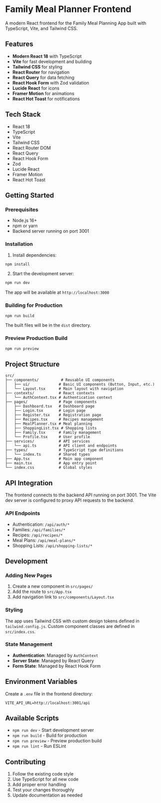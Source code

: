 # Family Meal Planner Frontend

A modern React frontend for the Family Meal Planning App built with TypeScript, Vite, and Tailwind CSS.

## Features

- **Modern React 18** with TypeScript
- **Vite** for fast development and building
- **Tailwind CSS** for styling
- **React Router** for navigation
- **React Query** for data fetching
- **React Hook Form** with Zod validation
- **Lucide React** for icons
- **Framer Motion** for animations
- **React Hot Toast** for notifications

## Tech Stack

- React 18
- TypeScript
- Vite
- Tailwind CSS
- React Router DOM
- React Query
- React Hook Form
- Zod
- Lucide React
- Framer Motion
- React Hot Toast

## Getting Started

### Prerequisites

- Node.js 16+ 
- npm or yarn
- Backend server running on port 3001

### Installation

1. Install dependencies:
```bash
npm install
```

2. Start the development server:
```bash
npm run dev
```

The app will be available at `http://localhost:3000`

### Building for Production

```bash
npm run build
```

The built files will be in the `dist` directory.

### Preview Production Build

```bash
npm run preview
```

## Project Structure

```
src/
├── components/          # Reusable UI components
│   ├── ui/             # Basic UI components (Button, Input, etc.)
│   └── Layout.tsx      # Main layout with navigation
├── contexts/           # React contexts
│   └── AuthContext.tsx # Authentication context
├── pages/              # Page components
│   ├── Dashboard.tsx   # Dashboard page
│   ├── Login.tsx       # Login page
│   ├── Register.tsx    # Registration page
│   ├── Recipes.tsx     # Recipes management
│   ├── MealPlanner.tsx # Meal planning
│   ├── ShoppingList.tsx # Shopping lists
│   ├── Family.tsx      # Family management
│   └── Profile.tsx     # User profile
├── services/           # API services
│   └── api.ts          # API client and endpoints
├── types/              # TypeScript type definitions
│   └── index.ts        # Shared types
├── App.tsx             # Main app component
├── main.tsx            # App entry point
└── index.css           # Global styles
```

## API Integration

The frontend connects to the backend API running on port 3001. The Vite dev server is configured to proxy API requests to the backend.

### API Endpoints

- Authentication: `/api/auth/*`
- Families: `/api/families/*`
- Recipes: `/api/recipes/*`
- Meal Plans: `/api/meal-plans/*`
- Shopping Lists: `/api/shopping-lists/*`

## Development

### Adding New Pages

1. Create a new component in `src/pages/`
2. Add the route to `src/App.tsx`
3. Add navigation link to `src/components/Layout.tsx`

### Styling

The app uses Tailwind CSS with custom design tokens defined in `tailwind.config.js`. Custom component classes are defined in `src/index.css`.

### State Management

- **Authentication**: Managed by `AuthContext`
- **Server State**: Managed by React Query
- **Form State**: Managed by React Hook Form

## Environment Variables

Create a `.env` file in the frontend directory:

```env
VITE_API_URL=http://localhost:3001/api
```

## Available Scripts

- `npm run dev` - Start development server
- `npm run build` - Build for production
- `npm run preview` - Preview production build
- `npm run lint` - Run ESLint

## Contributing

1. Follow the existing code style
2. Use TypeScript for all new code
3. Add proper error handling
4. Test your changes thoroughly
5. Update documentation as needed 